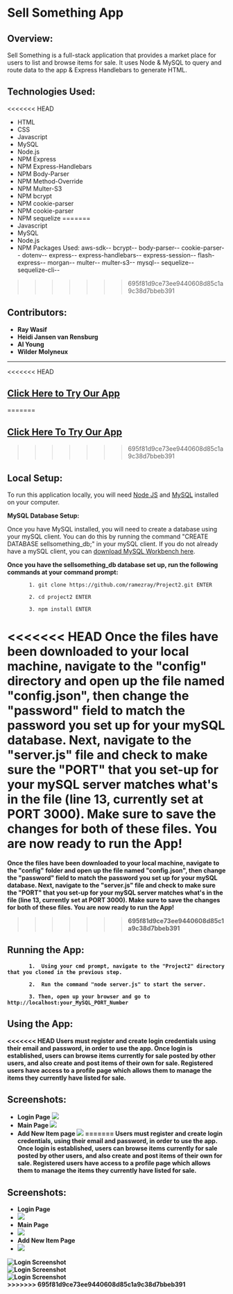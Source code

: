 # Sell Something App

## Overview:

Sell Something is a full-stack application that provides a market place for users to list and browse items for sale. It uses Node & MySQL to query and route data to the app & Express Handlebars to generate HTML.

## Technologies Used:
<<<<<<< HEAD
- HTML
- CSS
- Javascript
- MySQL
- Node.js
- NPM Express
- NPM Express-Handlebars
- NPM Body-Parser
- NPM Method-Override
- NPM Multer-S3
- NPM bcrypt
- NPM cookie-parser
- NPM cookie-parser
- NPM sequelize
=======
- Javascript
- MySQL
- Node.js
- NPM Packages Used:
    aws-sdk--
    bcrypt--
    body-parser--
    cookie-parser--
    dotenv--
    express--
    express-handlebars--
    express-session--
    flash-express--
    morgan--
    multer--
    multer-s3--
    mysql--
    sequelize--
    sequelize-cli--
>>>>>>> 695f81d9ce73ee9440608d85c1a9c38d7bbeb391

## Contributors:

- <strong>Ray Wasif</strong>
- <strong>Heidi Jansen van Rensburg</strong>
- <strong>Al Young</strong>
- <strong>Wilder Molyneux</strong>
<hr>

<<<<<<< HEAD
## [Click Here to Try Our App](https://thawing-reaches-85632.herokuapp.com/)
=======
## [Click Here To Try Our App](https://thawing-reaches-85632.herokuapp.com/)
>>>>>>> 695f81d9ce73ee9440608d85c1a9c38d7bbeb391

## Local Setup:

To run this application locally, you will need <a href="https://nodejs.org/en/download/">Node JS</a> and <a href="https://dev.mysql.com/doc/refman/5.6/en/installing.html">MySQL</a> installed on your computer.

<strong>MySQL Database Setup:</strong>

Once you have MySQL installed, you will need to create a database using your mySQL client. You can do this by running the command "CREATE DATABASE sellsomething_db;" in your mySQL client. If you do not already have a mySQL client, you can <a href="https://dev.mysql.com/downloads/workbench/">download MySQL Workbench here</a>. 

<strong>Once you have the sellsomething_db database set up, run the following commands at your command prompt:</strong>

           1. git clone https://github.com/ramezray/Project2.git ENTER
           
           2. cd project2 ENTER
           
           3. npm install ENTER
           
<<<<<<< HEAD
<strong>Once the files have been downloaded to your local machine, navigate to the "config" directory and open up the file named "config.json", then change the "password" field to match the password you set up for your mySQL database. Next, navigate to the "server.js" file and check to make sure the "PORT" that you set-up for your mySQL server matches what's in the file (line 13, currently set at PORT 3000).  Make sure to save the changes for both of these files. You are now ready to run the App!             
=======
<strong>Once the files have been downloaded to your local machine, navigate to the "config" folder and open up the file named "config.json", then change the "password" field to match the password you set up for your mySQL database. Next, navigate to the "server.js" file and check to make sure the "PORT" that you set-up for your mySQL server matches what's in the file (line 13, currently set at PORT 3000).  Make sure to save the changes for both of these files. You are now ready to run the App!             
>>>>>>> 695f81d9ce73ee9440608d85c1a9c38d7bbeb391
                      
           
## Running the App:

           1.  Using your cmd prompt, navigate to the "Project2" directory that you cloned in the previous step.
           
           2.  Run the command "node server.js" to start the server.
           
           3. Then, open up your browser and go to http://localhost:your_MySQL_PORT_Number


## Using the App:

<<<<<<< HEAD
Users must register and create login credentials using their email and password, in order to use the app.  Once login is established, users can browse items currently for sale posted by other users, and also create and post items of their own for sale.  Registered users have access to a profile page which allows them to manage the items they currently have listed for sale.   

## Screenshots:
- Login Page
![](public/images/login_screenshot.png) 
- Main Page
![](public/images/main_screenshot.png) 
- Add New Item page
![](public/images/addItem_screenshot.png) 
=======
Users must register and create login credentials, using their email and password, in order to use the app.  Once login is established, users can browse items currently for sale posted by other users, and also create and post items of their own for sale.  Registered users have access to a profile page which allows them to manage the items they currently have listed for sale.   

## Screenshots:
- Login Page
- ![](public/images/login_screenshot.png)
- Main Page
- ![](public/images/main_screenshot.png)
- Add New Item Page
- ![](public/images/addItem_screenshot.png)
            
 <img src="https://ramezray.github.io/Project2/public/images/login_screenshot.png" alt="Login Screenshot">
 <br>
  <img src="https://ramezray.github.io/Project2/public/images/main_screenshot.png" alt="Login Screenshot">
 <br>
  <img src="https://ramezray.github.io/Project2/public/images/addItem_screenshot.png" alt="Login Screenshot">
 <br>
>>>>>>> 695f81d9ce73ee9440608d85c1a9c38d7bbeb391
